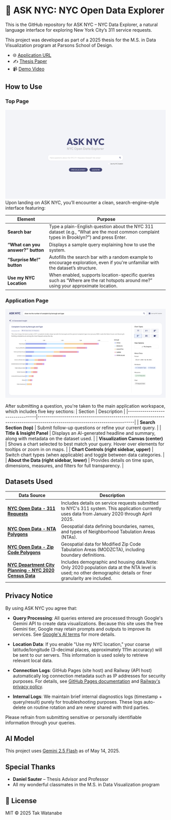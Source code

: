 # 🗽 ASK NYC: NYC Open Data Explorer

This is the GitHub repository for ASK NYC – NYC Data Explorer, a natural language interface for exploring New York City’s 311 service requests.

This project was developed as part of a 2025 thesis for the M.S. in Data Visualization program at Parsons School of Design. 
- 🌐 [Application URL](https://takumanken.github.io/thesis/application/frontend/index.html)
- ✍️ [Thesis Paper](https://github.com/takumanken/ask-nyc/blob/main/A%20Natural%20Language%20Interface%20for%20Exploring%20NYC%20Open%20Data_%20Enhancing%20Public%20Access%20to%20Data.pdf)
- 📹 [Demo Video](https://drive.google.com/file/d/1SkV6AFB3EMg4uR__qWwvjVxzxlrXK5dw/view)

## How to Use

### Top Page
![top image](images/top_page.png)
Upon landing on ASK NYC, you’ll encounter a clean, search-engine–style interface featuring:

| Element                           | Purpose                                                                                                                                                                                           |
| --------------------------------- | ------------------------------------------------------------------------------------------------------------------------------------------------------------------------------------------------- |
| **Search bar**                    | Type a plain-English question about the NYC 311 dataset (e.g., “What are the most common complaint types in Brooklyn?”) and press Enter.|
| **“What can you answer?” button** | Displays a sample query explaining how to use the system.|
| **“Surprise Me!” button**         | Autofills the search bar with a random example to encourage exploration, even if you're unfamiliar with the dataset’s structure. |
| **Use my NYC Location** | When enabled, supports location-specific queries such as “Where are the rat hotspots around me?” using your approximate location. |

### Application Page
![application image](images/application_page.png)

After submitting a question, you're taken to the main application workspace, which includes five key sections:
| Section                         | Description                                                                                                                 |
|---------------------------------|-----------------------------------------------------------------------------------------------------------------------------|
| **Search Section (top)**        | Submit follow-up questions or refine your current query.                                                                   |
| **Title & Insight Panel**       | Displays an AI-generated headline and summary, along with metadata on the dataset used.                                    |
| **Visualization Canvas (center)** | Shows a chart selected to best match your query. Hover over elements for tooltips or zoom in on maps.                    |
| **Chart Controls (right sidebar, upper)** | Switch chart types (when applicable) and toggle between data categories.                                      |
| **About the Data (right sidebar, lower)** | Provides details on time span, dimensions, measures, and filters for full transparency.                     |


## Datasets Used
| Data Source                           | Description                                                                                                                                                                                          |
| --------------------------------- | ------------------------------------------------------------------------------------------------------------------------------------------------------------------------------------------------- |
| [**NYC Open Data - 311 Requests**](https://data.cityofnewyork.us/Social-Services/311-Service-Requests-from-2010-to-Present/erm2-nwe9/about_data) | Includes details on service requests submitted to NYC's 311 system. This application currently uses data from January 2020 through April 2025.|
| [**NYC Open Data - NTA Polygons**](https://data.cityofnewyork.us/City-Government/2020-Neighborhood-Tabulation-Areas-NTAs-/9nt8-h7nd/about_data) | Geospatial data defining boundaries, names, and types of Neighborhood Tabulation Areas (NTAs).|
| [**NYC Open Data - Zip Code Polygons**](https://data.cityofnewyork.us/Health/Modified-Zip-Code-Tabulation-Areas-MODZCTA-/pri4-ifjk/about_data) | Geospatial data for Modified Zip Code Tabulation Areas (MODZCTA), including boundary definitions.|
| [**NYC Department City Planning - NYC 2020 Census Data**](https://www.nyc.gov/content/planning/pages/resources/datasets/decennial-census) | Includes demographic and housing data.Note: Only 2020 population data at the NTA level is used; no other demographic details or finer granularity are included.|


## Privacy Notice

By using ASK NYC you agree that:

- **Query Processing**: All queries entered are processed through Google's Gemini API to create data visualizations. Because this site uses the free Gemini tier, Google may retain prompts and outputs to improve its services. See [Google's AI terms](https://ai.google.dev/terms) for more details.

- **Location Data**: If you enable "Use my NYC location," your coarse latitude/longitude (3-decimal places, approximately 111m accuracy) will be sent to our servers. This information is used solely to retrieve relevant local data.

- **Connection Logs**: GitHub Pages (site host) and Railway (API host) automatically log connection metadata such as IP addresses for security purposes. For details, see [GitHub Pages documentation](https://docs.github.com/en/pages/getting-started-with-github-pages/what-is-github-pages#data-collection) and [Railway's privacy policy](https://railway.com/legal/privacy).

- **Internal Logs**: We maintain brief internal diagnostics logs (timestamp + query/result) purely for troubleshooting purposes. These logs auto-delete on routine rotation and are never shared with third parties.

Please refrain from submitting sensitive or personally identifiable information through your queries.

## AI Model
This project uses [Gemini 2.5 Flash](https://cloud.google.com/vertex-ai/generative-ai/docs/models/gemini/2-5-flash) as of May 14, 2025.

## Special Thanks
- **Daniel Sauter** – Thesis Advisor and Professor
- All my wonderful classmates in the M.S. in Data Visualization program

## 📄 License

MIT © 2025 Tak Watanabe

